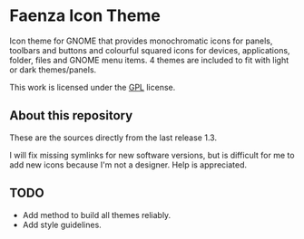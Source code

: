 Faenza Icon Theme
=================

Icon theme for GNOME that provides monochromatic icons for panels, toolbars and buttons and colourful squared icons for devices, applications, folder, files and GNOME menu items. 4 themes are included to fit with light or dark themes/panels.

This work is licensed under the [GPL](https://gnu.org/licenses/gpl.html) license.

About this repository
---------------------

These are the sources directly from the last release 1.3. 

I will fix missing symlinks for new software versions, but is difficult for me to add new icons because I'm not a designer. Help is appreciated.

TODO
----

- Add method to build all themes reliably.
- Add style guidelines.
